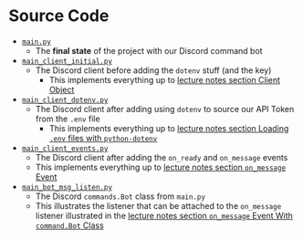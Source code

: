 # Source Code
*   [`main.py`](main.py)
    *   The **final state** of the project with our Discord command bot
*   [`main_client_initial.py`](main_client_initial.py)
    *   The Discord client before adding the `dotenv` stuff (and the key)
        *   This implements everything up to [lecture notes section Client Object](../README.md#client-object)
*   [`main_client_dotenv.py`](main_client_dotenv.py)
    *   The Discord client after adding using `dotenv` to source our API Token from the `.env` file
        *   This implements everything up to [lecture notes section Loading `.env` files with `python-dotenv`](../README.md#loading-env-files-with-python-dotenv)
*   [`main_client_events.py`](main_client_events.py)
    *   The Discord client after adding the `on_ready` and `on_message` events
    *   This implements everything up to [lecture notes section `on_message` Event](../README.md#on_message-event)
*   [`main_bot_msg_listen.py`](main_client_msg_listen.py)
    *   The Discord `commands.Bot` class from `main.py` 
    *   This illustrates the listener that can be attached to the `on_message` listener illustrated in the [lecture notes section `on_message` Event With `command.Bot` Class](../README.md#on_message-event-with-commandbot-class)